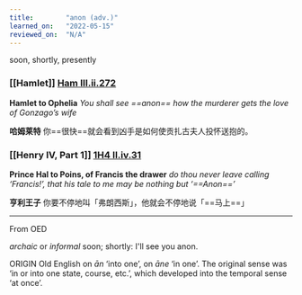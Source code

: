 ```yaml
---
title:        "anon (adv.)"
learned_on:   "2022-05-15"
reviewed_on:  "N/A"
---
```


soon, shortly, presently

### [[Hamlet]] [Ham III.ii.272](https://www.shakespeareswords.com/Public/Play.aspx?Act=3&Scene=2&WorkId=2#117685) 

**Hamlet to Ophelia** *You shall see ==anon== how the murderer gets the love of Gonzago’s wife*

**哈姆莱特** 你==很快==就会看到凶手是如何使贡扎古夫人投怀送抱的。

### [[Henry IV, Part 1]] [1H4 II.iv.31](https://www.shakespeareswords.com/Public/Play.aspx?Act=2&Scene=4&WorkId=33#233616) 

**Prince Hal to Poins, of Francis the drawer** *do thou never leave calling ‘Francis!’, that his tale to me may be nothing but ‘==Anon==’*

**亨利王子** 你要不停地叫「弗朗西斯」，他就会不停地说「==马上==」

-----

From OED

*archaic* or *informal* soon; shortly: I'll see you anon.

ORIGIN Old English on *ān* ‘into one’, on *āne* ‘in one’. The original sense was ‘in or into one state, course, etc.’, which developed into the temporal sense ‘at once’.